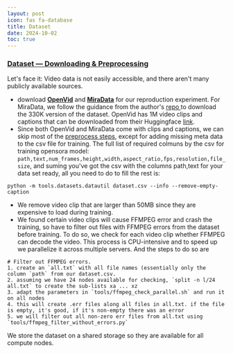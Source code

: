 ```yaml
---
layout: post
icon: fas fa-database
title: Dataset
date: 2024-10-02
toc: true
---
```



### [**Dataset** — Downloading & Preprocessing](../03-dataset)
Let's face it: Video data is not easily accessible, and there aren't many publicly available sources.  
- download [**OpenVid**](https://github.com/NJU-PCALab/OpenVid-1M) and [**MiraData**](https://github.com/mira-space/MiraData) for our reproduction experiment. For MiraData, we follow the guidance from the author's [repo
](https://github.com/mira-space/MiraData/tree/v1?tab=readme-ov-file#download) to download the 330K version of the dataset. OpenVid has 1M video clips and captions that can be downloaded from their Huggingface [link](https://huggingface.co/datasets/nkp37/OpenVid-1M).  
- Since both OpenVid and MiraData come with clips and captions, we can skip most of the [preprocess steps](https://github.com/hpcaitech/Open-Sora/blob/main/docs/data_processing.md), except for adding missing meta data to the csv file for training. The full list of required colmuns by the csv for training opensora model: `path,text,num_frames,height,width,aspect_ratio,fps,resolution,file_size`, and suming you've got the csv with the columns path,text for your data set ready, all you need to do to fill the rest is: 
```
python -m tools.datasets.datautil dataset.csv --info --remove-empty-caption
```
- We remove video clip that are larger than 50MB since they are expensive to load during training.
- We found certain video clips will cause FFMPEG error and crash the training, so have to filter out files with FFMPEG errors from the dataset before training. To do so, we check for each video clip whether FFMPEG can decode the video. This process is CPU-intensive and to speed up we parallelize it across multiple servers. And the steps to do so are
```
# Filter out FFMPEG errors.
1. create an `all.txt` with all file names (essentially only the column `path` from our dataset.csv.
2. assuming we have 24 nodes available for checking, `split -n l/24 all.txt` to create the sub-lists xa ... xz
3. adapt the parameters in `tools/ffmpeg_check_parallel.sh` and run it on all nodes
4. this will create .err files along all files in all.txt. if the file is empty, it's good, if it's non-empty there was an error
5. we will filter out all non-zero err files from all.txt using `tools/ffmpeg_filter_without_errors.py`
```

We store the dataset on a shared storage so they are available for all compute nodes. 
